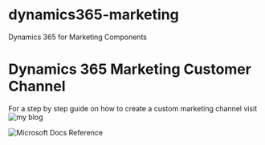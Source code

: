 # dynamics365-marketing
Dynamics 365 for Marketing Components

# Dynamics 365 Marketing Customer Channel

For a step by step guide on how to create a custom marketing channel visit ![my blog](https://www.cupofdev.com/build-a-custom-channel-for-dynamics-365-for-marketing/ "Build a custom channel for Dynamics 365 for marketing")


![Microsoft Docs Reference](https://docs.microsoft.com/en-us/dynamics365/marketing/developer/create-custom-channel "Microsoft Docs Reference")
